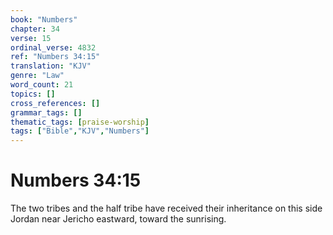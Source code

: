 ```yaml
---
book: "Numbers"
chapter: 34
verse: 15
ordinal_verse: 4832
ref: "Numbers 34:15"
translation: "KJV"
genre: "Law"
word_count: 21
topics: []
cross_references: []
grammar_tags: []
thematic_tags: [praise-worship]
tags: ["Bible","KJV","Numbers"]
---
```


# Numbers 34:15

The two tribes and the half tribe have received their inheritance on this side Jordan near Jericho eastward, toward the sunrising.
